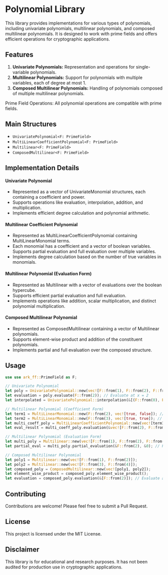 # Polynomial Library
This library provides implementations for various types of polynomials, including univariate polynomials, multilinear polynomials, and composed multilinear polynomials. It is designed to work with prime fields and offers efficient operations for cryptographic applications.

## Features

1. **Univariate Polynomials:** Representation and operations for single-variable polynomials.
2. **Multilinear Polynomials:** Support for polynomials with multiple variables, each of degree at most 1.
3. **Composed Multilinear Polynomials:** Handling of polynomials composed of multiple multilinear polynomials.


Prime Field Operations: All polynomial operations are compatible with prime fields.

## Main Structures
- `UnivariatePolynomial<F: PrimeField>`
- `MultiLinearCoefficientPolynomial<F: PrimeField>`
- `Multilinear<F: PrimeField>`
- `ComposedMultilinear<F: PrimeField>`

## Implementation Details
#### Univariate Polynomial

- Represented as a vector of UnivariateMonomial<F> structures, each containing a coefficient and power.
- Supports operations like evaluation, interpolation, addition, and multiplication.
- Implements efficient degree calculation and polynomial arithmetic.

#### Multilinear Coefficient Polynomial

- Represented as MultiLinearCoefficientPolynomial<F> containing MultiLinearMonomial<F> terms.
- Each monomial has a coefficient and a vector of boolean variables.
Supports partial evaluation and full evaluation over multiple variables.
- Implements degree calculation based on the number of true variables in monomials.

#### Multilinear Polynomial (Evaluation Form)

- Represented as Multilinear<F> with a vector of evaluations over the boolean hypercube.
- Supports efficient partial evaluation and full evaluation.
- Implements operations like addition, scalar multiplication, and distinct polynomial multiplication.

#### Composed Multilinear Polynomial

- Represented as ComposedMultilinear<F> containing a vector of Multilinear<F> polynomials.
- Supports element-wise product and addition of the constituent polynomials.
- Implements partial and full evaluation over the composed structure.


## Usage
```rs
use use ark_ff::PrimeField as F;

// Univariate Polynomial
let poly = UnivariatePolynomial::new(vec![F::from(1), F::from(2), F::from(3)]); // 1 + 2x + 3x^2
let evaluation = poly.evaluate(F::from(2)); // Evaluate at x = 2
let interpolated = UnivariatePolynomial::interpolation(&[(F::from(0), F::from(1)), (F::from(1), F::from(6))]); // Interpolate (0,1) and (1,6)

// Multilinear Polynomial (Coefficient Form)
let term1 = MultiLinearMonomial::new(F::from(2), vec![true, false]); // 2x
let term2 = MultiLinearMonomial::new(F::from(3), vec![true, true]); // 3xy
let multi_coeff_poly = MultiLinearCoefficientPolynomial::new(vec![term1, term2]);
let eval_result = multi_coeff_poly.evaluation(&vec![F::from(2), F::from(3)]); // Evaluate at x=2, y=3

// Multilinear Polynomial (Evaluation Form)
let multi_poly = Multilinear::new(vec![F::from(1), F::from(2), F::from(3), F::from(4)]); // 2-variable polynomial
let partial_eval = multi_poly.partial_evaluation(&F::from(2), &0); // Partial evaluation with x=2

// Composed Multilinear Polynomial
let poly1 = Multilinear::new(vec![F::from(1), F::from(2)]);
let poly2 = Multilinear::new(vec![F::from(3), F::from(4)]);
let composed_poly = ComposedMultilinear::new(vec![poly1, poly2]);
let element_wise_product = composed_poly.element_wise_product();
let evaluation = composed_poly.evaluation(&[F::from(2)]); // Evaluate at x=2
```

## Contributing
Contributions are welcome! Please feel free to submit a Pull Request.
## License
This project is licensed under the MIT License.
## Disclaimer
This library is for educational and research purposes. It has not been audited for production use in cryptographic applications. 
